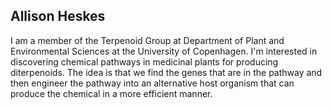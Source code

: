 ## Allison Heskes

I am a member of the Terpenoid Group at Department of Plant and Environmental Sciences at the University of Copenhagen.
I'm interested in discovering chemical pathways in medicinal plants for producing diterpenoids.
The idea is that we find the genes that are in the pathway and then engineer the pathway into an alternative host organism that can produce the chemical in a more efficient manner.